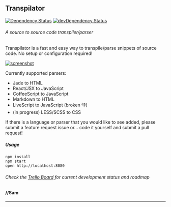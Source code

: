 ## Transpilator
[![Dependency Status](https://david-dm.org/SamEureka/transpilator.svg)](https://david-dm.org/SamEureka/transpilator) [![devDependency Status](https://david-dm.org/SamEureka/transpilator/dev-status.svg)](https://david-dm.org/SamEureka/transpilator#info=devDependencies)
###### A source to source code transpiler/parser

Transpilator is a fast and easy way to transpile/parse snippets of source code. No setup or configuration required!

[![screenshot](https://cloud.githubusercontent.com/assets/4239748/15307299/a61eb3f8-1b9f-11e6-995c-ae1830fd7647.png)](http://transpilator.io)

Currently supported parsers:

- Jade to HTML
- React/JSX to JavaScript
- CoffeeScript to JavaScript
- Markdown to HTML
- LiveScript to JavaScript (broken :-1:)
- (in progress) LESS/SCSS to CSS

If there is a language or parser that you would like to see added, please submit a feature request issue or... code it yourself and submit a pull request!

##### Usage
```
npm install
npm start
open http://localhost:8080
```
###### Check the [Trello Board](https://trello.com/b/StKxc7fM/transpilator-io) for current development status and roadmap

#### //Sam
---
